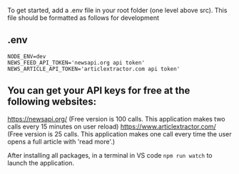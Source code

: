 To get started, add a .env file in your root folder (one level above src). This file should be formatted as follows for development

## .env
```
NODE_ENV=dev
NEWS_FEED_API_TOKEN='newsapi.org api token'
NEWS_ARTICLE_API_TOKEN='articlextractor.com api token'
```

## You can get your API keys for free at the following websites:
https://newsapi.org/ (Free version is 100 calls. This application makes two calls every 15 minutes on user reload)
https://www.articlextractor.com/ (Free version is 25 calls. This application makes one call every time the user opens a full article with 'read more'.)

After installing all packages, in a terminal in VS code `npm run watch` to launch the application.
